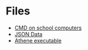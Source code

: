 <link rel="stylesheet" href="/athene/static/styles/standard.css">
<link rel="shortcut icon" type="image/x-icon" href="/athene/favicon.ico">

# Files

- [CMD on school computers](cmd.bat "Script to open command prompt")
- [JSON Data](data.json "Raw Json Data")
- [Athene executable](/athene/bin/Athene.exe "Athene executable")
